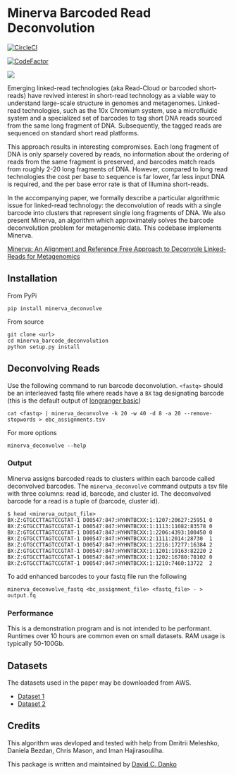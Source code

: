 # Minerva Barcoded Read Deconvolution

[![CircleCI](https://circleci.com/gh/dcdanko/minerva_barcode_deconvolution.svg?style=svg)](https://circleci.com/gh/dcdanko/minerva_barcode_deconvolution)

[![CodeFactor](https://www.codefactor.io/repository/github/dcdanko/minerva_barcode_deconvolution/badge)](https://www.codefactor.io/repository/github/dcdanko/minerva_barcode_deconvolution)

[![](https://img.shields.io/pypi/v/minerva_deconvolve.svg)](https://pypi.org/project/minerva_deconvolve/)

Emerging linked-read technologies (aka Read-Cloud or barcoded short-reads) have revived interest in short-read technology as a viable way to understand large-scale structure in genomes and metagenomes. Linked-read technologies, such as the 10x Chromium system, use a microfluidic system and a specialized set of barcodes to tag short DNA reads sourced from the same long fragment of DNA. Subsequently, the tagged reads are sequenced on standard short read platforms.

This approach results in interesting compromises. Each long fragment of DNA is only sparsely covered by reads, no information about the ordering of reads from the same fragment is preserved, and barcodes match reads from roughly 2-20 long fragments of DNA. However, compared to long read technologies the cost per base to sequence is far lower, far less input DNA is required, and the per base error rate is that of Illumina short-reads.

In the accompanying paper, we formally describe a particular algorithmic issue for linked-read technology: the deconvolution of reads with a single barcode into clusters that represent single long fragments of DNA. We also present Minerva, an algorithm which approximately solves the barcode deconvolution problem for metagenomic data. This codebase implements Minerva.

[Minerva: An Alignment and Reference Free Approach to Deconvole Linked-Reads for Metagenomics](https://genome.cshlp.org/content/early/2018/12/06/gr.235499.118.full.pdf+html)

## Installation

From PyPi
```
pip install minerva_deconvolve
```

From source
```
git clone <url>   
cd minerva_barcode_deconvolution
python setup.py install
```

## Deconvolving Reads

Use the following command to run barcode deconvolution. `<fastq>` should be an interleaved fastq file where reads have a `BX` tag designating barcode (this is the default output of [longranger basic](https://support.10xgenomics.com/genome-exome/software/pipelines/latest/advanced/other-pipelines))
```
cat <fastq> | minerva_deconvolve -k 20 -w 40 -d 8 -a 20 --remove-stopwords > ebc_assignments.tsv
```

For more options
```
minerva_deconvolve --help
```

### Output

Minerva assigns barcoded reads to clusters within each barcode called deconvolved barcodes. The `minerva_deconvolve` command outputs a tsv file with three columns: read id, barcode, and cluster id. The deconvolved barcode for a read is a tuple of (barcode, cluster id).

```
$ head <minerva_output_file>
BX:Z:GTGCCTTAGTCCGTAT-1 D00547:847:HYHNTBCXX:1:1207:20627:25951 0
BX:Z:GTGCCTTAGTCCGTAT-1 D00547:847:HYHNTBCXX:1:1113:11082:83578 0
BX:Z:GTGCCTTAGTCCGTAT-1 D00547:847:HYHNTBCXX:1:2206:4393:100450 0
BX:Z:GTGCCTTAGTCCGTAT-1 D00547:847:HYHNTBCXX:2:1111:2014:28730  1
BX:Z:GTGCCTTAGTCCGTAT-1 D00547:847:HYHNTBCXX:1:2216:17277:16384 2
BX:Z:GTGCCTTAGTCCGTAT-1 D00547:847:HYHNTBCXX:1:1201:19163:82220 2
BX:Z:GTGCCTTAGTCCGTAT-1 D00547:847:HYHNTBCXX:1:1202:16780:78102 0
BX:Z:GTGCCTTAGTCCGTAT-1 D00547:847:HYHNTBCXX:1:1210:7460:13722  2
```

To add enhanced barcodes to your fastq file run the following
```
minerva_deconvolve_fastq <bc_assignment_file> <fastq_file> - > output.fq
```

### Performance

This is a demonstration program and is not intended to be performant. Runtimes over 10 hours are common even on small datasets.
RAM usage is typically 50-100Gb.

## Datasets

The datasets used in the paper may be downloaded from AWS.
 - [Dataset 1](https://s3.us-east-2.amazonaws.com/minerva-datasets/10M.data1_atgctgaaq.fq.gz)
 - [Dataset 2](https://s3.us-east-2.amazonaws.com/minerva-datasets/10M.data2_accctcct.fq.gz)


## Credits

This algorithm was devloped and tested with help from Dmitrii Meleshko, Daniela Bezdan, Chris Mason, and Iman Hajirasouliha.

This package is written and maintained by [David C. Danko](mailto:dcdanko@gmail.com)
